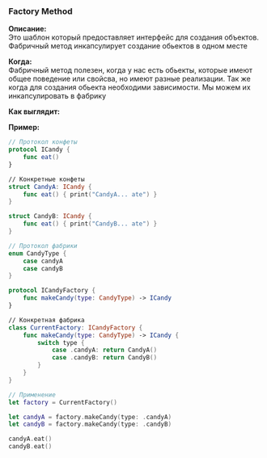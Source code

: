 ### Factory Method

**Описание:** <br>
Это шаблон который предоставляет интерфейс для создания объектов. Фабричный метод инкапсулирует создание обьектов в одном месте

**Когда:** <br>
Фабричный метод полезен, когда у нас есть обьекты, которые имеют общее поведение или свойсва, но имеют разные реализации.
Так же когда для создания обьекта необходими зависимости. Мы можем их инкапсулировать в фабрику

**Как выглядит:**

**Пример:**

```swift
// Протокол конфеты
protocol ICandy {
	func eat()
}

// Конкретные конфеты
struct CandyA: ICandy {
	func eat() { print("CandyA... ate") }
}

struct CandyB: ICandy {
	func eat() { print("CandyB... ate") }
}

// Протокол фабрики
enum CandyType {
	case candyA
	case candyB
}

protocol ICandyFactory {
	func makeCandy(type: CandyType) -> ICandy
}

// Конкретная фабрика
class CurrentFactory: ICandyFactory {
	func makeCandy(type: CandyType) -> ICandy {
		switch type {
			case .candyA: return CandyA()
			case .candyB: return CandyB()
		}
	}
}

// Применение
let factory = CurrentFactory()

let candyA = factory.makeCandy(type: .candyA)
let candyB = factory.makeCandy(type: .candyB)

candyA.eat()
candyB.eat()
```

